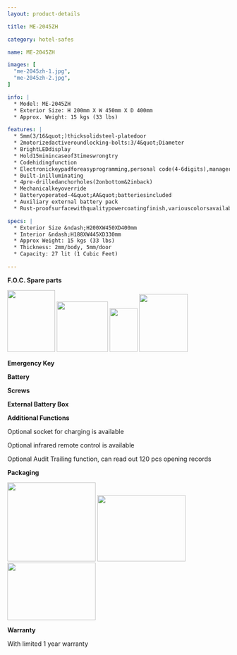 ```yaml
---
layout: product-details

title: ME-2045ZH

category: hotel-safes

name: ME-2045ZH

images: [
  "me-2045zh-1.jpg",
  "me-2045zh-2.jpg",
]

info: |
  * Model: ME-2045ZH
  * Exterior Size: H 200mm X W 450mm X D 400mm
  * Approx. Weight: 15 kgs (33 lbs)

features: |
  * 5mm(3/16&quot;)thicksolidsteel-platedoor
  * 2motorizedactiveroundlocking-bolts:3/4&quot;Diameter
  * BrightLEDdisplay
  * Hold15minincaseof3timeswrongtry
  * Codehidingfunction
  * Electronickeypadforeasyprogramming,personal code(4-6digits),managercode(6digits)
  * Built-inilluminating
  * 4pre-drilledanchorholes(2onbottom&2inback)
  * Mechanicalkeyoverride
  * Batteryoperated-4&quot;AA&quot;batteriesincluded
  * Auxiliary external battery pack
  * Rust-proofsurfacewithqualitypowercoatingfinish,variouscolorsavailable

specs: |
  * Exterior Size &ndash;H200XW450XD400mm
  * Interior &ndash;H188XW445XD330mm
  * Approx Weight: 15 kgs (33 lbs)
  * Thickness: 2mm/body, 5mm/door
  * Capacity: 27 lit (1 Cubic Feet)

---
```


**F.O.C. Spare parts**

<img alt="" src="{IMAGE_CDN}/me-2045zh-3.jpg" style="width: 108px; height: 140px;" />

<img alt="" src="{IMAGE_CDN}/me-2045zh-4.jpg" style="width: 116px; height: 114px;" />

<img alt="" src="{IMAGE_CDN}/me-2045zh-5.jpg" style="width: 63px; height: 99px;" />

<img alt="" src="{IMAGE_CDN}/me-2045zh-6.jpg" style="width: 110px; height: 131px;" />

**Emergency Key**

**Battery**

**Screws**

**External Battery Box**

**Additional Functions**

Optional socket for charging is available

Optional infrared remote control is available

Optional Audit Trailing function, can read out 120 pcs opening records

**Packaging**

<img alt="" src="{IMAGE_CDN}/me-2045zh-7.jpg" style="width: 200px; height: 179px;" />

<img alt="" src="{IMAGE_CDN}/me-2045zh-8.jpg" style="width: 200px; height: 150px;" />

<img alt="" src="{IMAGE_CDN}/me-2045zh-9.jpg" style="width: 200px; height: 130px;" />

**Warranty**

With limited 1 year warranty


